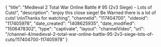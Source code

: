 {
    "title": "Medieval 2 Total War Online Battle # 95 (2v3 Siege) - Lots of Cuts!",
    "description": "enjoy this close siege!  Be Warned there is a lot of cuts! \n\nThanks for watching",
    "channelid": "117404700",
    "videoid": "117405978",
    "date_created": "1408625935",
    "date_modified": "1506478302",
    "type": "captivate",
    "layout": "channelVideo",
    "url": "\/channel-4\/medieval-2-total-war-online-battle-95-2v3-siege-lots-of-cuts\/117404700-117405978"
}